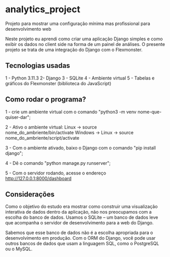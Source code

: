 # analytics_project

Projeto para mostrar uma configuração mínima mas profissional para desenvolvimento web

Neste projeto eu aprendi como criar uma aplicação Django simples e como exibir os dados no client side na forma de um painel de análises. O presente projeto se trata de uma integração do Django com o Flexmonster.

## Tecnologias usadas

1 - Python 3.11.3
2- Django
3 - SQLite
4 - Ambiente virtual
5 - Tabelas e gráficos do Flexmonster (biblioteca do JavaScript)

## Como rodar o programa?

1 - crie um ambiente virtual com o comando "python3 -m venv nome-que-quiser-dar";

2 - Ativo o ambiente virtual:
Linux -> source nome_do_ambriente/bin/activate
Windows -> Linux -> source nome_do_ambriente/script/activate

3 - Com o ambiente ativado, baixo o Django com o comando "pip install django";

4 - Dê o comando "python manage.py runserver";

5 - Com o servidor rodando, acesse o endereço http://127.0.0.1:8000/dashboard

## Considerações

Como o objetivo do estudo era mostrar como construir uma visualização interativa de dados dentro da aplicação, não nos preocupamos com a escolha do banco de dados. Usamos o SQLite – um banco de dados leve que acompanha o servidor de desenvolvimento para a web do Django.

Sabemos que esse banco de dados não é a escolha apropriada para o desenvolvimento em produção. Com o ORM do Django, você pode usar outros bancos de dados que usam a linguagem SQL, como o PostgreSQL ou o MySQL.
